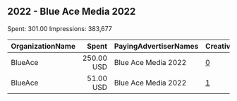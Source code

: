 ## 2022 - Blue Ace Media 2022 
Spent: 301.00
Impressions: 383,677

|OrganizationName|Spent|PayingAdvertiserNames|CreativeUrls|Impressions|Genders|AgeBrackets|CountryCodes|BillingAddresses|CandidateBallotInformation|
|:---|---:|:---|:---|---:|:---|:---|:---|:---|:---|
|BlueAce|250.00 USD|Blue Ace Media 2022|[0](https://www.snap.com/political-ads/asset/e5dabff301428bc906af95483758d8674e593524bf270397a13f7a34de91d6d2?mediaType=jpeg)|325,692||18+|kuwait|KW||
|BlueAce|51.00 USD|Blue Ace Media 2022|[1](https://www.snap.com/political-ads/asset/60e56cf52fd26adba302ddd243d17c7c6146d6797bdabdd5e5a8c3a1bc6b43cc?mediaType=png)|57,985|||kuwait|KW||
